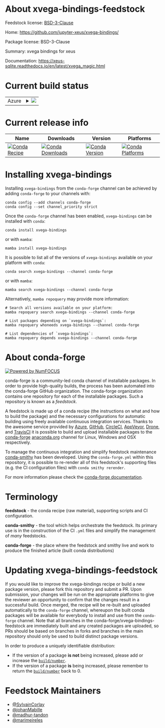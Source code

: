 About xvega-bindings-feedstock
==============================

Feedstock license: [BSD-3-Clause](https://github.com/conda-forge/xvega-bindings-feedstock/blob/main/LICENSE.txt)

Home: https://github.com/jupyter-xeus/xvega-bindings/

Package license: BSD-3-Clause

Summary: xvega bindings for xeus

Documentation: https://xeus-sqlite.readthedocs.io/en/latest/xvega_magic.html

Current build status
====================


<table>
    
  <tr>
    <td>Azure</td>
    <td>
      <details>
        <summary>
          <a href="https://dev.azure.com/conda-forge/feedstock-builds/_build/latest?definitionId=11400&branchName=main">
            <img src="https://dev.azure.com/conda-forge/feedstock-builds/_apis/build/status/xvega-bindings-feedstock?branchName=main">
          </a>
        </summary>
        <table>
          <thead><tr><th>Variant</th><th>Status</th></tr></thead>
          <tbody><tr>
              <td>linux_64</td>
              <td>
                <a href="https://dev.azure.com/conda-forge/feedstock-builds/_build/latest?definitionId=11400&branchName=main">
                  <img src="https://dev.azure.com/conda-forge/feedstock-builds/_apis/build/status/xvega-bindings-feedstock?branchName=main&jobName=linux&configuration=linux%20linux_64_" alt="variant">
                </a>
              </td>
            </tr><tr>
              <td>linux_aarch64</td>
              <td>
                <a href="https://dev.azure.com/conda-forge/feedstock-builds/_build/latest?definitionId=11400&branchName=main">
                  <img src="https://dev.azure.com/conda-forge/feedstock-builds/_apis/build/status/xvega-bindings-feedstock?branchName=main&jobName=linux&configuration=linux%20linux_aarch64_" alt="variant">
                </a>
              </td>
            </tr><tr>
              <td>linux_ppc64le</td>
              <td>
                <a href="https://dev.azure.com/conda-forge/feedstock-builds/_build/latest?definitionId=11400&branchName=main">
                  <img src="https://dev.azure.com/conda-forge/feedstock-builds/_apis/build/status/xvega-bindings-feedstock?branchName=main&jobName=linux&configuration=linux%20linux_ppc64le_" alt="variant">
                </a>
              </td>
            </tr><tr>
              <td>osx_64</td>
              <td>
                <a href="https://dev.azure.com/conda-forge/feedstock-builds/_build/latest?definitionId=11400&branchName=main">
                  <img src="https://dev.azure.com/conda-forge/feedstock-builds/_apis/build/status/xvega-bindings-feedstock?branchName=main&jobName=osx&configuration=osx%20osx_64_" alt="variant">
                </a>
              </td>
            </tr><tr>
              <td>osx_arm64</td>
              <td>
                <a href="https://dev.azure.com/conda-forge/feedstock-builds/_build/latest?definitionId=11400&branchName=main">
                  <img src="https://dev.azure.com/conda-forge/feedstock-builds/_apis/build/status/xvega-bindings-feedstock?branchName=main&jobName=osx&configuration=osx%20osx_arm64_" alt="variant">
                </a>
              </td>
            </tr><tr>
              <td>win_64</td>
              <td>
                <a href="https://dev.azure.com/conda-forge/feedstock-builds/_build/latest?definitionId=11400&branchName=main">
                  <img src="https://dev.azure.com/conda-forge/feedstock-builds/_apis/build/status/xvega-bindings-feedstock?branchName=main&jobName=win&configuration=win%20win_64_" alt="variant">
                </a>
              </td>
            </tr>
          </tbody>
        </table>
      </details>
    </td>
  </tr>
</table>

Current release info
====================

| Name | Downloads | Version | Platforms |
| --- | --- | --- | --- |
| [![Conda Recipe](https://img.shields.io/badge/recipe-xvega--bindings-green.svg)](https://anaconda.org/conda-forge/xvega-bindings) | [![Conda Downloads](https://img.shields.io/conda/dn/conda-forge/xvega-bindings.svg)](https://anaconda.org/conda-forge/xvega-bindings) | [![Conda Version](https://img.shields.io/conda/vn/conda-forge/xvega-bindings.svg)](https://anaconda.org/conda-forge/xvega-bindings) | [![Conda Platforms](https://img.shields.io/conda/pn/conda-forge/xvega-bindings.svg)](https://anaconda.org/conda-forge/xvega-bindings) |

Installing xvega-bindings
=========================

Installing `xvega-bindings` from the `conda-forge` channel can be achieved by adding `conda-forge` to your channels with:

```
conda config --add channels conda-forge
conda config --set channel_priority strict
```

Once the `conda-forge` channel has been enabled, `xvega-bindings` can be installed with `conda`:

```
conda install xvega-bindings
```

or with `mamba`:

```
mamba install xvega-bindings
```

It is possible to list all of the versions of `xvega-bindings` available on your platform with `conda`:

```
conda search xvega-bindings --channel conda-forge
```

or with `mamba`:

```
mamba search xvega-bindings --channel conda-forge
```

Alternatively, `mamba repoquery` may provide more information:

```
# Search all versions available on your platform:
mamba repoquery search xvega-bindings --channel conda-forge

# List packages depending on `xvega-bindings`:
mamba repoquery whoneeds xvega-bindings --channel conda-forge

# List dependencies of `xvega-bindings`:
mamba repoquery depends xvega-bindings --channel conda-forge
```


About conda-forge
=================

[![Powered by
NumFOCUS](https://img.shields.io/badge/powered%20by-NumFOCUS-orange.svg?style=flat&colorA=E1523D&colorB=007D8A)](https://numfocus.org)

conda-forge is a community-led conda channel of installable packages.
In order to provide high-quality builds, the process has been automated into the
conda-forge GitHub organization. The conda-forge organization contains one repository
for each of the installable packages. Such a repository is known as a *feedstock*.

A feedstock is made up of a conda recipe (the instructions on what and how to build
the package) and the necessary configurations for automatic building using freely
available continuous integration services. Thanks to the awesome service provided by
[Azure](https://azure.microsoft.com/en-us/services/devops/), [GitHub](https://github.com/),
[CircleCI](https://circleci.com/), [AppVeyor](https://www.appveyor.com/),
[Drone](https://cloud.drone.io/welcome), and [TravisCI](https://travis-ci.com/)
it is possible to build and upload installable packages to the
[conda-forge](https://anaconda.org/conda-forge) [anaconda.org](https://anaconda.org/)
channel for Linux, Windows and OSX respectively.

To manage the continuous integration and simplify feedstock maintenance
[conda-smithy](https://github.com/conda-forge/conda-smithy) has been developed.
Using the ``conda-forge.yml`` within this repository, it is possible to re-render all of
this feedstock's supporting files (e.g. the CI configuration files) with ``conda smithy rerender``.

For more information please check the [conda-forge documentation](https://conda-forge.org/docs/).

Terminology
===========

**feedstock** - the conda recipe (raw material), supporting scripts and CI configuration.

**conda-smithy** - the tool which helps orchestrate the feedstock.
                   Its primary use is in the construction of the CI ``.yml`` files
                   and simplify the management of *many* feedstocks.

**conda-forge** - the place where the feedstock and smithy live and work to
                  produce the finished article (built conda distributions)


Updating xvega-bindings-feedstock
=================================

If you would like to improve the xvega-bindings recipe or build a new
package version, please fork this repository and submit a PR. Upon submission,
your changes will be run on the appropriate platforms to give the reviewer an
opportunity to confirm that the changes result in a successful build. Once
merged, the recipe will be re-built and uploaded automatically to the
`conda-forge` channel, whereupon the built conda packages will be available for
everybody to install and use from the `conda-forge` channel.
Note that all branches in the conda-forge/xvega-bindings-feedstock are
immediately built and any created packages are uploaded, so PRs should be based
on branches in forks and branches in the main repository should only be used to
build distinct package versions.

In order to produce a uniquely identifiable distribution:
 * If the version of a package **is not** being increased, please add or increase
   the [``build/number``](https://docs.conda.io/projects/conda-build/en/latest/resources/define-metadata.html#build-number-and-string).
 * If the version of a package **is** being increased, please remember to return
   the [``build/number``](https://docs.conda.io/projects/conda-build/en/latest/resources/define-metadata.html#build-number-and-string)
   back to 0.

Feedstock Maintainers
=====================

* [@SylvainCorlay](https://github.com/SylvainCorlay/)
* [@johanMabille](https://github.com/johanMabille/)
* [@madhur-tandon](https://github.com/madhur-tandon/)
* [@marimeireles](https://github.com/marimeireles/)

